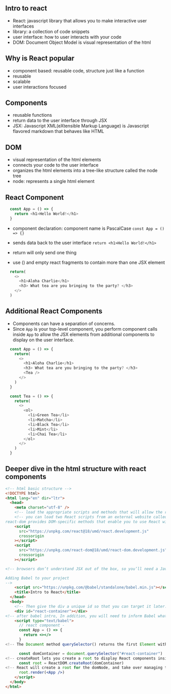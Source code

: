 ## Intro to react
- React: javascript library that allows you to make interactive user interfaces
- library: a collection of code snippets
- user interface: how to user interacts with your code
- DOM: Document Object Model is visual representation of the html

## Why is React popular
- component based: reusable code, structure just like a function
- reusable
- scalable
- user interactions focused

## Components
- reusable functions
- return data to the user interface through JSX
- JSX: Javascript XML(eXtensible Markup Language) is Javascript flavored markdown that behaves like HTML 

## DOM
- visual representation of the html elements
- connects your code to the user interface
- organizes the html elements into a tree-like structure called the node tree
- node: represents a single html element

## React Component
```js
  const App = () => {
    return <h1>Hello World!</h1>
  }
```
- component declaration: component name is PascalCase
`const App = () => {}`

- sends data back to the user interface
`return <h1>Hello World!</h1>`

- return will only send one thing
- use () and empty react fragments to contain more than one JSX element
```js
  return(
    <>
      <h1>Aloha Charlie</h1>
      <h3> What tea are you bringing to the party? </h3>
    </>
  ) 
```

## Additional React Components
- Components can have a separation of concerns.
- Since `App` is your top-level component, you perform component calls inside `App` to allow the JSX elements from additional components to display on the user interface.
```js
  const App = () => {
    return(
      <>
        <h1>Aloha Charlie</h1>
        <h3> What tea are you bringing to the party? </h3>
        <Tea />
      </>
    ) 
  }

  const Tea = () => {
    return(
      <>
        <ol>
          <li>Green Tea</li>
          <li>Matcha</li>
          <li>Black Tea</li>
          <li>Mint</li>
          <li>Chai Tea</li>
        </ol>
      </>
    )
  }
```


## Deeper dive in the html structure with react components
```html
<!-- html basic structure -->
<!DOCTYPE html>
<html lang="en" dir="ltr">
  <head>
    <meta charset="utf-8" />
    <!-- load the appropriate scripts and methods that will allow the react application to work on this html file  -->
    <!-- you can load two React scripts from an external website called unpkg.com: react is the core React library.
react-dom provides DOM-specific methods that enable you to use React with the DOM. -->
    <script
      src="https://unpkg.com/react@18/umd/react.development.js"
      crossorigin
    ></script>
    <script
      src="https://unpkg.com/react-dom@18/umd/react-dom.development.js"
      crossorigin
    ></script>

<!-- browsers don’t understand JSX out of the box, so you’ll need a JavaScript compiler, such as a Babel, to transform your JSX code into regular JavaScript.

Adding Babel to your project
-->
    <script src="https://unpkg.com/@babel/standalone/babel.min.js"></script>
    <title>Intro to React</title>
  </head>
  <body>
    <!-- Then give the div a unique id so that you can target it later. -->
    <div id="react-container"></div>
<!-- after babel intro, In addition, you will need to inform Babel what code to transform by changing the script type to type=text/jsx. -->
    <script type="text/babel">
      // react component - 
      const App = () => {
        return <></>
      }
<!-- The Document method querySelector() returns the first Element within the document that matches the specified selector, or group of selectors.  -->

      const domContainer = document.querySelector("#react-container")
<!-- createRoot lets you create a root to display React components inside a browser DOM node. -->
      const root = ReactDOM.createRoot(domContainer)
<!-- React will create a root for the domNode, and take over managing the DOM inside it. After you’ve created a root, you need to call root.render to display a React component inside of it: -->
      root.render(<App />)
    </script>
  </body>
</html>
```
